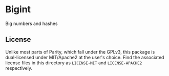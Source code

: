 # Bigint

Big numbers and hashes

## License

Unlike most parts of Parity, which fall under the GPLv3, this package is dual-licensed under MIT/Apache2 at the user's choice.
Find the associated license files in this directory as `LICENSE-MIT` and `LICENSE-APACHE2` respectively.
